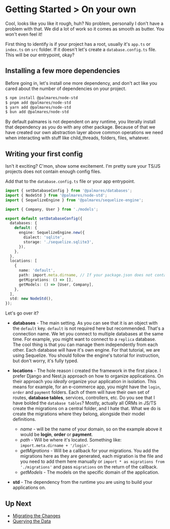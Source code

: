 # Getting Started > On your own

Cool, looks like you like it rough, huh? No problem, personally I don't have a problem with that. We did a lot of work so it comes as smooth as butter. You won't even feel it!

First thing to identify is if your project has a root, usually it's `app.ts` or `index.ts` on `src` folder. If it doesn't let's create a `database.config.ts` file. This will be our entrypoint, okay?

## Installing a few more dependencies

Before going in, let's install one more dependency, and don't act like you cared about the number of dependencies on your project.

```sh
$ npm install @palmares/node-std
$ pnpm add @palmares/node-std
$ yarn add @palmares/node-std
$ bun add @palmares/node-std
```

By default palmares is not dependent on any runtime, you literally install that dependency as you do with any other package. Because of that we have created our own abstraction layer above common operations we need when interacting with stuff like child_threads, folders, files, whatever.

## Writing your first config

Isn't it exciting? C'mon, show some excitement. I'm pretty sure your TS/JS projects does not contain enough config files.

Add that to the `database.config.ts` file or your app entrypoint.

```ts
import { setDatabaseConfig } from '@palmares/databases';
import { NodeStd } from '@palmares/node-std';
import { SequelizeEngine } from '@palmares/sequelize-engine';

import { Company, User } from './models';

export default setDatabaseConfig({
  databases: {
    default: {
      engine: SequelizeEngine.new({
        dialect: 'sqlite',
        storage: './sequelize.sqlite3',
      }),
    },
  },
  locations: [
    {
      name: 'default',
      path: import.meta.dirname, // If your package.json does not contain the "type": "module" in it, change that to __dirname
      getMigrations: () => [],
      getModels: () => [User, Company],
    },
  ],
  std: new NodeStd(),
});
```

Let's go over it?

- **databases** - The main setting. As you can see that it is an object with the `default` key. `default` is not required here but recommended. That's a connection name. We let you connect to multiple databases at the same time. For example, you might want to connect to a `replica` database. The cool thing is that you can manage them independently from each other. Each database will have it's own engine. For that tutorial, we are using Sequelize. You should follow the engine's tutorial for instruction, but don't worry, it's fully typed.

- **locations** - The hole reason i created the framework in the first place. I prefer Django and Nest.js approach on how to organize applications. On their approach you _ideally_ organize your application in isolation. This means for example, for an e-commerce app, you might have the `login`, `order` and `payment` folders. Each of them will have their own set of routes, **database tables**, services, controllers, etc. Do you see that I have bolded the `database tables`? Mostly, actually all ORMs in JS/TS create the migrations on a central folder, and I hate that. What we do is create the migrations where they belong, alongside their model definitions.

  - _name_ - will be the name of your domain, so on the example above it would be **login**, **order** or **payment**.
  - _path_ - Will be where it's located. Something like: `import.meta.dirname + '/login'`.
  - _getMigrations_ - Will be a callback for your migrations. You add the migrations here as they are generated, each migration is the file and you need to add them here manually or `import * as migrations from './migrations'` and pass `migrations` on the return of the callback.
  - _getModels_ - The models on the specific domain of the application.

- **std** - The dependency from the runtime you are using to build your applications on.

## Up Next

- [Migrating the Changes](https://github.com/palmaresHQ/palmares/blob/model-fields-new-api/packages/databases/docs/doers/getting-started/migrating-the-changes.md)
- [Querying the Data](https://github.com/palmaresHQ/palmares/blob/model-fields-new-api/packages/databases/docs/doers/getting-started/querying-the-data.md)
